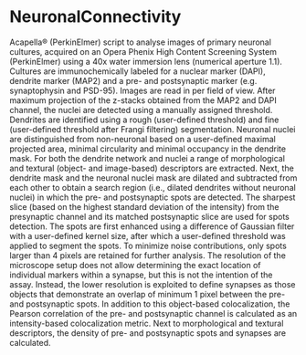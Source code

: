 # NeuronalConnectivity
Acapella® (PerkinElmer) script to analyse images of primary neuronal cultures, acquired on an Opera Phenix High Content Screening System (PerkinElmer) using a 40x water immersion lens (numerical aperture 1.1). Cultures are immunochemically labeled for a nuclear marker (DAPI), dendrite marker (MAP2) and a pre- and postsynaptic marker (e.g. synaptophysin and PSD-95). Images are read in per field of view. After maximum projection of the z-stacks obtained from the MAP2 and DAPI channel, the nuclei are detected using a manually assigned threshold. Dendrites are identified using a rough (user-defined threshold) and fine (user-defined threshold after Frangi filtering) segmentation. Neuronal nuclei are distinguished from non-neuronal based on a user-defined maximal projected area, minimal circularity and minimal occupancy in the dendrite mask. For both the dendrite network and nuclei a range of morphological and textural (object- and image-based) descriptors are extracted. Next, the dendrite mask and the neuronal nuclei mask are dilated and subtracted from each other to obtain a search region (i.e., dilated dendrites without neuronal nuclei) in which the pre- and postsynaptic spots are detected. The sharpest slice (based on the highest standard deviation of the intensity) from the presynaptic channel and its matched postsynaptic slice are used for spots detection. The spots are first enhanced using a difference of Gaussian filter with a user-defined kernel size, after which a user-defined threshold was applied to segment the spots. To minimize noise contributions, only spots larger than 4 pixels are retained for further analysis. The resolution of the microscope setup does not allow determining the exact location of individual markers within a synapse, but this is not the intention of the assay. Instead, the lower resolution is exploited to define synapses as those objects that demonstrate an overlap of minimum 1 pixel between the pre- and postsynaptic spots. In addition to this object-based colocalization, the Pearson correlation of the pre- and postsynaptic channel is calculated as an intensity-based colocalization metric. Next to morphological and textural descriptors, the density of pre- and postsynaptic spots and synapses are calculated.  
